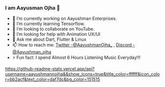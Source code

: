 ###  I am Aayusman Ojha 👋

- 🔭 I’m currently working on Aayushman Enterprises.
- 🌱 I’m currently learning Tensorflow.
- 👯 I’m looking to collaborate on YouTube.
- 🤔 I’m looking for help with Animation UX/UI
- 💬 Ask me about Dart, Flutter & Linux 
- 📫 How to reach me: [Twitter -@AayushmanOjha_](https://twitter.com/AayushmanOjha_) , [Discord -@Aayushman_ojha](https://discord.com/invite/kQYvQc)
- ⚡ Fun fact: I spend Almost 6 Hours Listening Music Everyday!!!

https://github-readme-stats.vercel.app/api?username=aayushmannojha&&show_icons=true&title_color=ffffff&icon_color=bb2acf&text_color=daf7dc&bg_color=151515

